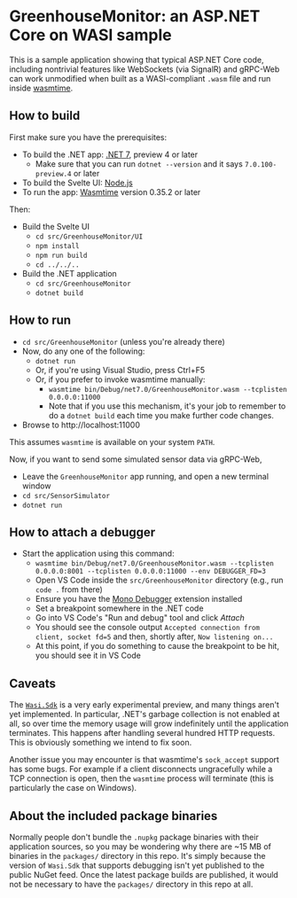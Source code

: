 # GreenhouseMonitor: an ASP.NET Core on WASI sample

This is a sample application showing that typical ASP.NET Core code, including nontrivial features like WebSockets (via SignalR) and gRPC-Web can work unmodified when built as a WASI-compliant `.wasm` file and run inside [wasmtime](https://github.com/bytecodealliance/wasmtime).

## How to build

First make sure you have the prerequisites:

 * To build the .NET app: [.NET 7](https://dotnet.microsoft.com/en-us/download/dotnet/7.0), preview 4 or later
   * Make sure that you can run `dotnet --version` and it says `7.0.100-preview.4` or later
 * To build the Svelte UI: [Node.js](https://nodejs.org/en/)
 * To run the app: [Wasmtime](https://github.com/bytecodealliance/wasmtime/releases/tag/v0.37.0) version 0.35.2 or later

Then:

 * Build the Svelte UI
   * `cd src/GreenhouseMonitor/UI`
   * `npm install`
   * `npm run build`
   * `cd ../../..`
 * Build the .NET application
   * `cd src/GreenhouseMonitor`
   * `dotnet build`

## How to run

 * `cd src/GreenhouseMonitor` (unless you're already there)
 * Now, do any one of the following:
   * `dotnet run`
   * Or, if you're using Visual Studio, press Ctrl+F5
   * Or, if you prefer to invoke wasmtime manually:
     * `wasmtime bin/Debug/net7.0/GreenhouseMonitor.wasm --tcplisten 0.0.0.0:11000`
     * Note that if you use this mechanism, it's your job to remember to do a `dotnet build` each time you make further code changes.
 * Browse to http://localhost:11000

This assumes `wasmtime` is available on your system `PATH`.

Now, if you want to send some simulated sensor data via gRPC-Web,

 * Leave the `GreenhouseMonitor` app running, and open a new terminal window
 * `cd src/SensorSimulator`
 * `dotnet run`

## How to attach a debugger

 * Start the application using this command:
   * `wasmtime bin/Debug/net7.0/GreenhouseMonitor.wasm --tcplisten 0.0.0.0:8001 --tcplisten 0.0.0.0:11000 --env DEBUGGER_FD=3`
   * Open VS Code inside the `src/GreenhouseMonitor` directory (e.g., run `code .` from there)
   * Ensure you have the [Mono Debugger](https://marketplace.visualstudio.com/items?itemName=ms-vscode.mono-debug) extension installed
   * Set a breakpoint somewhere in the .NET code
   * Go into VS Code's "Run and debug" tool and click *Attach*
   * You should see the console output `Accepted connection from client, socket fd=5` and then, shortly after, `Now listening on...`
   * At this point, if you do something to cause the breakpoint to be hit, you should see it in VS Code

## Caveats

The [`Wasi.Sdk`](https://github.com/SteveSandersonMS/dotnet-wasi-sdk) is a very early experimental preview, and many things aren't yet implemented. In particular, .NET's garbage collection is not enabled at all, so over time the memory usage will grow indefinitely until the application terminates. This happens after handling several hundred HTTP requests. This is obviously something we intend to fix soon.

Another issue you may encounter is that wasmtime's `sock_accept` support has some bugs. For example if a client disconnects ungracefully while a TCP connection is open, then the `wasmtime` process will terminate (this is particularly the case on Windows).

## About the included package binaries

Normally people don't bundle the `.nupkg` package binaries with their application sources, so you may be wondering why there are ~15 MB of binaries in the `packages/` directory in this repo. It's simply because the version of `Wasi.Sdk` that supports debugging isn't yet published to the public NuGet feed. Once the latest package builds are published, it would not be necessary to have the `packages/` directory in this repo at all.

